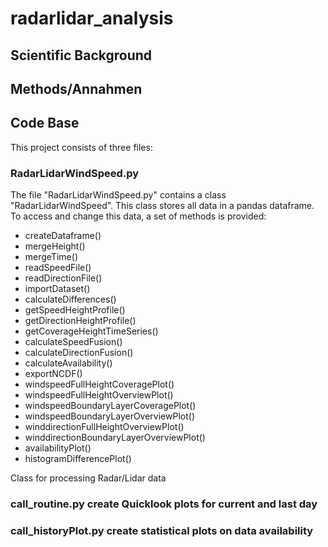 # radarlidar_analysis
## Scientific Background
## Methods/Annahmen
## Code Base
This project consists of three files:
### RadarLidarWindSpeed.py
The file "RadarLidarWindSpeed.py" contains a class "RadarLidarWindSpeed". This class stores all data in a pandas dataframe. To access and change this data, a set of methods is provided:
- createDataframe()
- mergeHeight()
- mergeTime()
- readSpeedFile()
- readDirectionFile()
- importDataset()
- calculateDifferences()
- getSpeedHeightProfile()
- getDirectionHeightProfile()
- getCoverageHeightTimeSeries()
- calculateSpeedFusion()
- calculateDirectionFusion()
- calculateAvailability()
- exportNCDF()
- windspeedFullHeightCoveragePlot()
- windspeedFullHeightOverviewPlot()
- windspeedBoundaryLayerCoveragePlot()
- windspeedBoundaryLayerOverviewPlot()
- winddirectionFullHeightOverviewPlot()
- winddirectionBoundaryLayerOverviewPlot()
- availabilityPlot()
- histogramDifferencePlot()

Class for processing Radar/Lidar data
### call_routine.py create Quicklook plots for current and last day
### call_historyPlot.py create statistical plots on data availability
